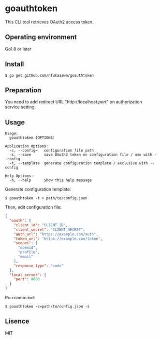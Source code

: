 # goauthtoken

This CLI tool retrieves OAuth2 access token.

## Operating environment

Go1.8 or later

## Install

```
$ go get github.com/nfukasawa/goauthtoken
```

## Preparation

You need to add redirect URL "http://localhost:*port*" on authorization service setting.

## Usage

```
Usage:
  goauthtoken [OPTIONS]

Application Options:
  -c, --config=   configuration file path
  -s, --save      save OAuth2 token on configuration file / use with --config
  -t, --template  generate configuration template / exclusive with --config

Help Options:
  -h, --help      Show this help message
```

Generate configuration template:
```
$ goauthtoken -t > path/to/config.json
```

Then, edit configuration file:
```json
{
  "oauth": {
    "client_id": "CLIENT_ID",
    "client_secret": "CLIENT_SECRET",
    "auth_url": "https://example.com/auth",
    "token_url": "https://example.com/token",
    "scopes": [
      "openid",
      "profile",
      "email"
    ],
    "response_type": "code"
  },
  "local_server": {
    "port": 8888
  }
}
```

Run command:
```
$ goauthtoken -c=path/to/config.json -s
```
## Lisence

MIT
